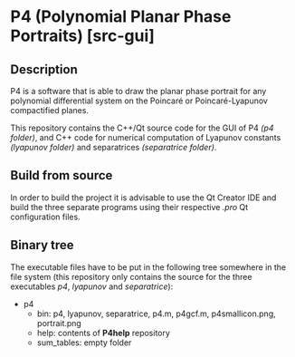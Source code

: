 # P4 (Polynomial Planar Phase Portraits) [src-gui]

## Description

P4 is a software that is able to draw the planar phase portrait for any polynomial differential system on the Poincaré or Poincaré-Lyapunov compactified planes.

This repository contains the C++/Qt source code for the GUI of P4 *(p4 folder)*, and C++ code for numerical computation of Lyapunov constants *(lyapunov folder)* and separatrices *(separatrice folder)*.

## Build from source

In order to build the project it is advisable to use the Qt Creator IDE and build the three separate programs using their respective *.pro* Qt configuration files.

## Binary tree

The executable files have to be put in the following tree somewhere in the file system (this repository only contains the source for the three executables *p4*, *lyapunov* and *separatrice*):

* p4
  * bin: p4, lyapunov, separatrice, p4.m, p4gcf.m, p4smallicon.png, portrait.png
  * help: contents of **P4help** repository
  * sum_tables: empty folder
